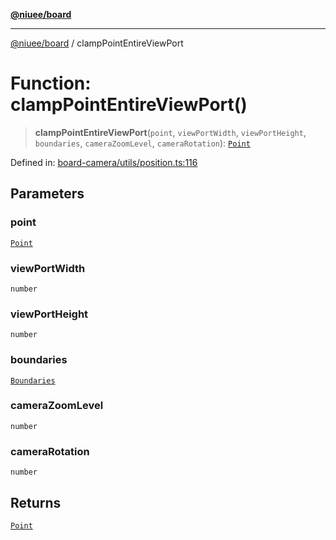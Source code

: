 [**@niuee/board**](../README.md)

***

[@niuee/board](../globals.md) / clampPointEntireViewPort

# Function: clampPointEntireViewPort()

> **clampPointEntireViewPort**(`point`, `viewPortWidth`, `viewPortHeight`, `boundaries`, `cameraZoomLevel`, `cameraRotation`): [`Point`](../type-aliases/Point.md)

Defined in: [board-camera/utils/position.ts:116](https://github.com/niuee/board/blob/a0a1179721d4f4b943b6a9bc156753ac9737e502/src/board-camera/utils/position.ts#L116)

## Parameters

### point

[`Point`](../type-aliases/Point.md)

### viewPortWidth

`number`

### viewPortHeight

`number`

### boundaries

[`Boundaries`](../type-aliases/Boundaries.md)

### cameraZoomLevel

`number`

### cameraRotation

`number`

## Returns

[`Point`](../type-aliases/Point.md)
